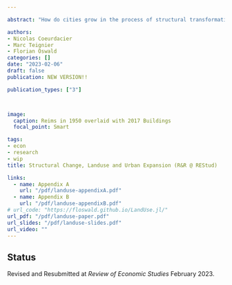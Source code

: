 ```yaml
---

abstract: "How do cities grow in the process of structural transformation? To answer this question, we develop a multi-sector spatial equilibrium model with endogenous land use: land is used either for agriculture or housing. Urban land, densely populated due to commuting frictions, expands out of agricultural land. With rising productivity, the reallocation of workers away from agriculture frees up land for cities to expand, limiting the increase in land values despite higher income and increasing urban population. Due to the reallocation of land use, the area of cities expands at a fast rate and urban density persistently declines, as in the data over a long period. Quantitative predictions of the joint evolution of density and land values across time and space are confronted with historical data assembled for France over 180 years."

authors:
- Nicolas Coeurdacier
- Marc Teignier
- Florian Oswald
categories: []
date: "2023-02-06"
draft: false
publication: NEW VERSION!!

publication_types: ["3"]



image:
  caption: Reims in 1950 overlaid with 2017 Buildings
  focal_point: Smart

tags:
- econ
- research
- wip
title: Structural Change, Landuse and Urban Expansion (R&R @ REStud)

links:
  - name: Appendix A
    url: "/pdf/landuse-appendixA.pdf"
  - name: Appendix B
    url: "/pdf/landuse-appendixB.pdf"      
# url_code: "https://floswald.github.io/LandUse.jl/"
url_pdf: "/pdf/landuse-paper.pdf"
url_slides: "/pdf/landuse-slides.pdf"
url_video: ""
---
```


## Status

Revised and Resubmitted at *Review of Economic Studies* February 2023.